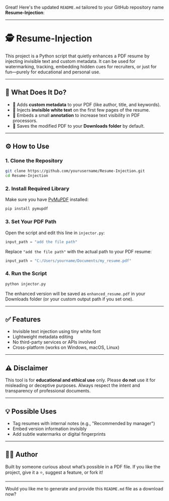 Great! Here's the updated `README.md` tailored to your GitHub repository name **Resume-Injection**:

---

# 🕵️ Resume-Injection

This project is a Python script that quietly enhances a PDF resume by injecting invisible text and custom metadata. It can be used for watermarking, tracking, embedding hidden cues for recruiters, or just for fun—purely for educational and personal use.

---

## 📌 What Does It Do?

* 📝 Adds **custom metadata** to your PDF (like author, title, and keywords).
* 👻 Injects **invisible white text** on the first few pages of the resume.
* 💬 Embeds a small **annotation** to increase text visibility in PDF processors.
* 📁 Saves the modified PDF to your **Downloads folder** by default.

---

## ⚙️ How to Use

### 1. Clone the Repository

```bash
git clone https://github.com/yourusername/Resume-Injection.git
cd Resume-Injection
```

### 2. Install Required Library

Make sure you have [PyMuPDF](https://pymupdf.readthedocs.io/en/latest/) installed:

```bash
pip install pymupdf
```

### 3. Set Your PDF Path

Open the script and edit this line in `injector.py`:

```python
input_path = "add the file path"
```

Replace `"add the file path"` with the actual path to your PDF resume:

```python
input_path = "C:/Users/yourname/Documents/my_resume.pdf"
```

### 4. Run the Script

```bash
python injector.py
```

The enhanced version will be saved as `enhanced_resume.pdf` in your Downloads folder (or your custom output path if you set one).

---

## ✅ Features

* Invisible text injection using tiny white font
* Lightweight metadata editing
* No third-party services or APIs involved
* Cross-platform (works on Windows, macOS, Linux)

---

## ⚠️ Disclaimer

This tool is for **educational and ethical use** only. Please **do not** use it for misleading or deceptive purposes. Always respect the intent and transparency of professional documents.

---

## 💡 Possible Uses

* Tag resumes with internal notes (e.g., "Recommended by manager")
* Embed version information invisibly
* Add subtle watermarks or digital fingerprints

---

## 👨‍💻 Author

Built by someone curious about what’s possible in a PDF file. If you like the project, give it a ⭐, suggest a feature, or fork it!

---

Would you like me to generate and provide this `README.md` file as a download now?

